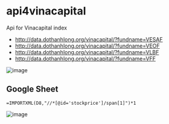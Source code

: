 # api4vinacapital
Api for Vinacapital index

* http://data.dothanhlong.org/vinacapital/?fundname=VESAF
* http://data.dothanhlong.org/vinacapital/?fundname=VEOF
* http://data.dothanhlong.org/vinacapital/?fundname=VLBF
* http://data.dothanhlong.org/vinacapital/?fundname=VFF

![image](https://github.com/soiqualang/api4vinacapital/assets/2648020/3c300d1c-e852-4b54-b99a-3b5564e3e4b5)

## Google Sheet

`=IMPORTXML(D8,"//*[@id='stockprice']/span[1]")*1`

![image](https://github.com/soiqualang/api4vinacapital/assets/2648020/737aa917-32d2-4cb2-9a22-21a933e81e82)
